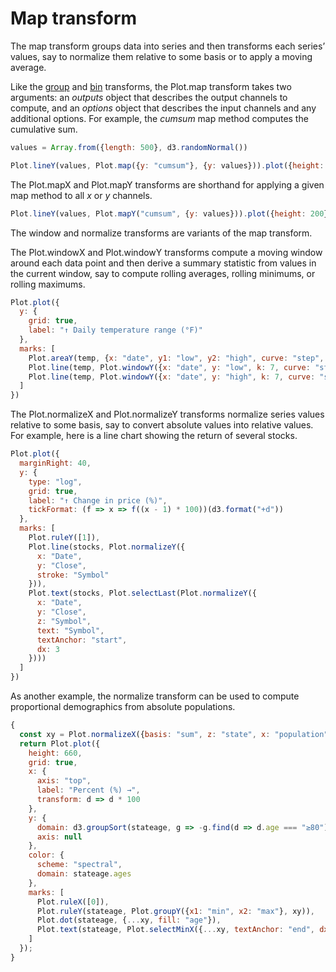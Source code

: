 # Map transform

The map transform groups data into series and then transforms each series’ values, say to normalize them relative to some basis or to apply a moving average.

Like the [group](./group.md) and [bin](./bin.md) transforms, the Plot.map transform takes two arguments: an *outputs* object that describes the output channels to compute, and an *options* object that describes the input channels and any additional options. For example, the *cumsum* map method computes the cumulative sum.

```js
values = Array.from({length: 500}, d3.randomNormal())
```

```js
Plot.lineY(values, Plot.map({y: "cumsum"}, {y: values})).plot({height: 200})
```

The Plot.mapX and Plot.mapY transforms are shorthand for applying a given map method to all *x* or *y* channels.

```js
Plot.lineY(values, Plot.mapY("cumsum", {y: values})).plot({height: 200})
```

The window and normalize transforms are variants of the map transform.

The Plot.windowX and Plot.windowY transforms compute a moving window around each data point and then derive a summary statistic from values in the current window, say to compute rolling averages, rolling minimums, or rolling maximums.

```js
Plot.plot({
  y: {
    grid: true,
    label: "↑ Daily temperature range (°F)"
  },
  marks: [
    Plot.areaY(temp, {x: "date", y1: "low", y2: "high", curve: "step", fill: "#ccc"}),
    Plot.line(temp, Plot.windowY({x: "date", y: "low", k: 7, curve: "step", stroke: "blue"})),
    Plot.line(temp, Plot.windowY({x: "date", y: "high", k: 7, curve: "step", stroke: "red"}))
  ]
})
```

The Plot.normalizeX and Plot.normalizeY transforms normalize series values relative to some basis, say to convert absolute values into relative values. For example, here is a line chart showing the return of several stocks.

```js
Plot.plot({
  marginRight: 40,
  y: {
    type: "log",
    grid: true,
    label: "↑ Change in price (%)",
    tickFormat: (f => x => f((x - 1) * 100))(d3.format("+d"))
  },
  marks: [
    Plot.ruleY([1]),
    Plot.line(stocks, Plot.normalizeY({
      x: "Date",
      y: "Close",
      stroke: "Symbol"
    })),
    Plot.text(stocks, Plot.selectLast(Plot.normalizeY({
      x: "Date",
      y: "Close",
      z: "Symbol",
      text: "Symbol",
      textAnchor: "start",
      dx: 3
    })))
  ]
})
```

As another example, the normalize transform can be used to compute proportional demographics from absolute populations.

```js
{
  const xy = Plot.normalizeX({basis: "sum", z: "state", x: "population", y: "state"});
  return Plot.plot({
    height: 660,
    grid: true,
    x: {
      axis: "top",
      label: "Percent (%) →",
      transform: d => d * 100
    },
    y: {
      domain: d3.groupSort(stateage, g => -g.find(d => d.age === "≥80").population / d3.sum(g, d => d.population), d => d.state),
      axis: null
    },
    color: {
      scheme: "spectral",
      domain: stateage.ages
    },
    marks: [
      Plot.ruleX([0]),
      Plot.ruleY(stateage, Plot.groupY({x1: "min", x2: "max"}, xy)),
      Plot.dot(stateage, {...xy, fill: "age"}),
      Plot.text(stateage, Plot.selectMinX({...xy, textAnchor: "end", dx: -6, text: "state"}))
    ]
  });
}
```
